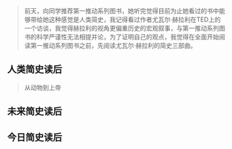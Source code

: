 > 前天，向同学推荐第一推动系列图书，她听完觉得目前为止她看过的书中能够带给她这种感觉是人类简史，我记得看过作者尤瓦尔·赫拉利在TED上的一个访谈，我觉得赫拉利的视角更偏重历史的宏观叙事，与第一推动系列图书的科学严谨性无法相提并论，为了证明自己的观点，我觉得在全面开始阅读第一推动系列图书之前，先阅读尤瓦尔·赫拉利的简史三部曲。

## 人类简史读后

> 从动物到上帝
>
>



## 未来简史读后

## 今日简史读后